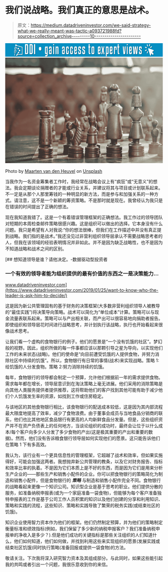 # 我们说战略。我们真正的意思是战术。

> 原文：<https://medium.datadriveninvestor.com/we-said-strategy-what-we-really-meant-was-tactic-a093721988fd?source=collection_archive---------10----------------------->

[![](img/21c13c32ce7acc9c338bf2be85f08474.png)](http://www.track.datadriveninvestor.com/1B9E)![](img/eb11242254b7a596e0c0e1b510f95ed7.png)

Photo by [Maarten van den Heuvel](https://unsplash.com/@mvdheuvel?utm_source=unsplash&utm_medium=referral&utm_content=creditCopyText) on [Unsplash](https://unsplash.com/search/photos/strategy?utm_source=unsplash&utm_medium=referral&utm_content=creditCopyText)

当我作为一名资金筹集者工作时，我经常在战略会议上有“疯狂”或“无意义”的想法。我会定期谈论捐赠者的才能或行业关系，并建议将其与项目或计划联系起来。不一定是从那个人那里筹钱的一种明显的新方法，而是参与和加强关系的一种方式。请注意，这不是一个新颖的筹资策略。不是那时就是现在。我曾经认为我只是在错误的时间提出了正确的想法。

现在我知道我错了。这是一个有着错误管理框架的正确想法。我工作过的领导团队对短期的本周检查邮件策略很感兴趣。这是组织可以做出的选择。它本身没有什么问题。我只是希望有人对我说:“你的想法很棒，但我们在工作描述中并没有真正提到战略。我们指的是战术。”我还没见过非营利组织领导层承认不需要战略思考者的人，但我在该领域的经验表明情况并非如此。并不是因为缺乏战略性，也不是因为不知道战略和战术之间的区别。

[](https://www.datadriveninvestor.com/2019/01/25/want-to-know-who-the-leader-is-ask-him-to-decide/) [## 想知道领导是谁？请他决定。-数据驱动型投资者

### 一个有效的领导者能为组织提供的最有价值的东西之一是决策能力…

www.datadriveninvestor.com](https://www.datadriveninvestor.com/2019/01/25/want-to-know-who-the-leader-is-ask-him-to-decide/) 

这是因为新公共管理固有的基于财务的决策框架(大多数非营利组织领导人被教导的“最佳实践”)将决策导向策略。战术可以简化为“单位成本”计算。策略可以与现金流量表联系起来。策略可以与产出相关联，而产出可以很容易地向捐助者报告。即使组织和领导层花时间进行战略思考，并计划执行该战略，执行也开始看起来很像战术思考。

让我们看一个虚构的食物银行的例子。他们的愿景是“一个没有饥饿的社区”。梦幻般的视野。因此，组织所做的每一件事都应该以那颗引导之星为导向，以实现他们工作的未来状态(战略)。他们的使命是“向目前遭受饥饿的人提供食物，并努力消除社区中持续的饥饿”。所以，食物银行有日常的事情(战术)来实现战略。策略 1:给饥饿的人分发食物。策略 2:努力消除持续的饥饿。

每年，食物银行的领导都会制定一个预算，允许他们根据前一年的需求提供食物。需求每年都在增长，领导层意识到在淘汰策略上毫无进展。他们采用的消除策略是向其他人类服务提供者提供推荐，这将帮助他们的客户找到其他可能有助于减少他们个人饥饿发生率的资源，如找到工作或住房稳定。

与该地区的其他食物银行相比，该食物银行的配送成本较低，这是因为其内部流程最大限度地提高了效率，减少了食物浪费。由于董事会成员与当地食品分销商的联系，他们也比其他地区食品银行有更高的人均新鲜食品分发量。但是，这些组织资产并不在资产负债表上的任何地方，当谈论组织的成功时，最终会让位于以什么成本/每个客户向多少人分发了多少食物的产出(这是极其重要的产出和重要的数据)。然而，他们没有告诉粮食银行领导层如何实现他们的愿景。这只能告诉他们在策略 1 下有多高效。

我认为，该行业有一个更具信息性的管理框架，它超越了战术和效率，但如果实施得好，可能会加强这两者。我想抛弃新公共管理的教条，以及它对财务报告、指标和效率比率的执着。不是因为它们本质上是不好的东西，而是因为它们是用来分析生产企业的——那些生产和销售小配件的企业。你可以把食物银行的策略简化为制造和销售小配件，但是食物银行的 ***策略*** 与制造和销售小配件完全不同。食物银行的战略看起来更像一个知识公司。知识型企业是基于思考的职业。他们提供分散的服务，如准备纳税申报表(或为一个家庭准备一袋食物)，但能够为每个客户准备独特申报表的工作是基于公司工作人员积累的知识以及他们创建的分享和利用知识、策略和实践的流程，这些知识、策略和实践导致了繁荣的税务实践(或结束社区的饥饿)。

知识企业使用智力资本作为他们的框架。他们仍然制定预算，并为他们的策略制定衡量标准和绩效指标(例如，我们保留了多少新的纳税申报客户？我们准备纳税申报单的净收入是多少？).但是他们成功的关键指标是那些关注组织的人们知道什么，他们如何知道，他们如何做，并找到利用这些来实现组织的愿景(发展实践或结束社区饥饿)同时执行策略(准备回报或提供一袋食物)的方法。

敬请关注。下次我将深入研究智力资本及其组成部分。与此同时，如果这些能引起我的共鸣或者引出一个问题，我很乐意收到你的来信。
